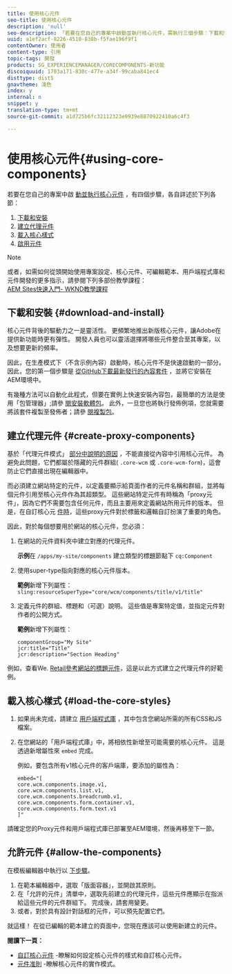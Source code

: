 ```yaml
---
title: 使用核心元件
seo-title: 使用核心元件
description: 'null'
seo-description: 「若要在您自己的專案中啟動並執行核心元件，需執行三個步驟：下載和安裝、建立Proxy元件、載入核心樣式，以及允許範本上的元件。」
uuid: a1ef2acf-8226-4510-838b-f5fae196f9f1
contentOwner: 使用者
content-type: 引用
topic-tags: 開發
products: SG_EXPERIENCEMANAGER/CORECOMPONENTS-新功能
discoiquuid: 1703a171-830c-477e-a34f-99caba841ec4
disttype: dist5
gnavtheme: 淺色
index: y
internal: n
snippet: y
translation-type: tm+mt
source-git-commit: a1d725b6fc32112323e9939e8870922410a6c4f3

---
```



# 使用核心元件{#using-core-components}

若要在您自己的專案中啟 [動並執行核心元件](developing.md) ，有四個步驟，各自詳述於下列各節：

1. [下載和安裝](#download-and-install)
1. [建立代理元件](#create-proxy-components)
1. [載入核心樣式](#load-the-core-styles)
1. [啟用元件](#allow-the-components)

>[!NOTE]
>
>或者，如需如何從頭開始使用專案設定、核心元件、可編輯範本、用戶端程式庫和元件開發的更多指示，請參閱下列多部份教學課程：\
>[AEM Sites快速入門- WKND教學課程](wknd-tutorial.md)

## 下載和安裝 {#download-and-install}

核心元件背後的驅動力之一是靈活性。 更頻繁地推出新版核心元件，讓Adobe在提供新功能時更有彈性。 開發人員也可以靈活選擇將哪些元件整合至其專案，以及想要更新的頻率。

因此，在生產模式下（不含示例內容）啟動時，核心元件不是快速啟動的一部分。 因此，您的第一個步驟是 [從GitHub下載最新發行的內容套件](https://github.com/adobe/aem-core-wcm-components/releases/latest) ，並將它安裝在AEM環境中。

有幾種方法可以自動化此程式，但要在實例上快速安裝內容包，最簡單的方法是使用「包管理器」;請參 [閱安裝軟體包](https://helpx.adobe.com/experience-manager/6-5/sites/administering/using/package-manager.html)。 此外，一旦您也將執行發佈例項，您就需要將該套件複製至發佈者；請參 [閱複製包](https://helpx.adobe.com/experience-manager/6-5/sites/administering/using/package-manager.html)。

<!-- 

Comment Type: annotation
Last Modified By: ims-author-CE1E2CE451D1F0680A490D45@AdobeID
Last Modified Date: 2017-04-17T16:42:59.142-0400

Should we be promoting embedding the core-component package as an artifact in a customer application, reasoning as follows: 1) a customer application is required to leverage core components (at a minimum, proxy components must be defined) 2) a customer application must be updated to leverage new versions of core components (since it requires adjusting the sling:resourceSuperType to point at the new version of the component) It seems the only time theres an advantage to installing a release directly is if a bug-fix (non version-changing) release of core-components is cut, and it doesnt coincide with an application deployment. WDYT? For example, recommend doing this for ACS Commons which has a similar use-case (https://adobe-consulting-services.github.io/acs-aem-commons/pages/maven.html) We can of course keep the instructions for manually deploying, since some will want to do this, or the bug-fix use-case will appear.

 -->

## 建立代理元件 {#create-proxy-components}

基於「代理元件模式」 [部分中說明的原因](guidelines.md#proxy-component-pattern) ，不能直接從內容中引用核心元件。 為避免此問題，它們都屬於隱藏的元件群組( `.core-wcm` 或 `.core-wcm-form`)，這會防止它們直接出現在編輯器中。

而必須建立網站特定的元件，以定義要顯示給頁面作者的元件名稱和群組，並將每個元件引用至核心元件作為其超類型。 這些網站特定元件有時稱為「proxy元件」，因為它們不需要包含任何元件，而且主要用來定義網站所用元件的版本。 但是，在自訂核心元 [件時](customizing.md)，這些proxy元件對於標籤和邏輯自訂扮演了重要的角色。

因此，對於每個想要用於網站的核心元件，您必須：

1. 在網站的元件資料夾中建立對應的代理元件。

   **示例**&#x200B;在 `/apps/my-site/components` 建立類型的標題節點下 `cq:Component`

1. 使用super-type指向對應的核心元件版本。

   **範例**&#x200B;新增下列屬性：\
   `sling:resourceSuperType="core/wcm/components/title/v1/title"`

1. 定義元件的群組、標題和（可選）說明。 這些值是專案特定值，並指定元件對作者的公開方式。

   **範例**&#x200B;新增下列屬性：

   ```shell
   componentGroup="My Site"
   jcr:title="Title"  
   jcr:description="Section Heading"
   ```

例如，查看We. [Retail參考網站的標題元件](https://github.com/Adobe-Marketing-Cloud/aem-sample-we-retail/blob/master/ui.apps/src/main/content/jcr_root/apps/weretail/components/content/title/.content.xml)，這是以此方式建立之代理元件的好範例。

## 載入核心樣式 {#load-the-core-styles}

<!-- 

Comment Type: annotation
Last Modified By: ims-author-CE1E2CE451D1F0680A490D45@AdobeID
Last Modified Date: 2017-04-17T16:57:16.414-0400

Styles is odd in that most Core Components do not have CSS; very few even have structural CSS (breadcrumbs, list) It may be more apt to title this section: Load the Core JavaScript and CSS or Load the Core Client Libraries ?

 -->

<!-- 

Comment Type: annotation
Last Modified By: ims-author-CE1E2CE451D1F0680A490D45@AdobeID
Last Modified Date: 2017-04-17T17:41:37.115-0400

This section seems to cover the "sites" clientlibs for core components; Do we need a section for ensuring the editor clientlibs are loaded in the Page Editor? Pending: https://github.com/Adobe-Marketing-Cloud/aem-core-wcm-components/issues/15

 -->

<!-- 

Comment Type: annotation
Last Modified By: cotescu
Last Modified Date: 2018-03-09T10:45:52.812-0500

Load the Core Client Libraries sounds way better

 -->

1. 如果尚未完成，請建立 [用戶端程式庫](https://helpx.adobe.com/experience-manager/6-5/sites/developing/using/clientlibs.html) ，其中包含您網站所需的所有CSS和JS檔案。
1. 在您網站的「用戶端程式庫」中，將相依性新增至可能需要的核心元件。 這是透過新增屬性來 `embed` 完成。

   例如，要包含所有v1核心元件的客戶端庫，要添加的屬性為：

   ```shell
   embed="[  
   core.wcm.components.image.v1,  
   core.wcm.components.list.v1,  
   core.wcm.components.breadcrumb.v1,  
   core.wcm.components.form.container.v1,  
   core.wcm.components.form.text.v1  
   ]"
   ```

請確定您的Proxy元件和用戶端程式庫已部署至AEM環境，然後再移至下一節。

## 允許元件 {#allow-the-components}

在模板編輯器中執行以 [下步驟](https://helpx.adobe.com/experience-manager/6-5/sites/authoring/using/templates.html)。

1. 在範本編輯器中，選取「版面容器」，並開啟其原則。
1. 在「允許的元件」清單中，選取先前建立的代理元件，這些元件應顯示在指派給這些元件的元件群組下。 完成後，請套用變更。
1. 或者，對於具有設計對話框的元件，可以預先配置它們。

就這樣！ 在從已編輯的範本建立的頁面中，您現在應該可以使用新建立的元件。

**閱讀下一頁：**

* [自訂核心元件](customizing.md) -瞭解如何設定核心元件的樣式和自訂核心元件。
* [元件准則](guidelines.md) -瞭解核心元件的實作模式。

